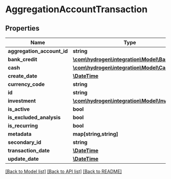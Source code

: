 # AggregationAccountTransaction

## Properties
Name | Type | Description | Notes
------------ | ------------- | ------------- | -------------
**aggregation_account_id** | **string** | aggregationAccountId | [optional] 
**bank_credit** | [**\com\hydrogen\integration\Model\BankCredit**](BankCredit.md) |  | [optional] 
**cash** | [**\com\hydrogen\integration\Model\Cash**](Cash.md) |  | [optional] 
**create_date** | [**\DateTime**](\DateTime.md) | createDate | [optional] 
**currency_code** | **string** | currencyCode | 
**id** | **string** | id | [optional] 
**investment** | [**\com\hydrogen\integration\Model\Investment**](Investment.md) |  | [optional] 
**is_active** | **bool** | isActive | [optional] 
**is_excluded_analysis** | **bool** | is_excluded_analysis | [optional] 
**is_recurring** | **bool** |  | [optional] 
**metadata** | **map[string,string]** |  | [optional] 
**secondary_id** | **string** |  | [optional] 
**transaction_date** | [**\DateTime**](\DateTime.md) | transactionDate | 
**update_date** | [**\DateTime**](\DateTime.md) | updateDate | [optional] 

[[Back to Model list]](../README.md#documentation-for-models) [[Back to API list]](../README.md#documentation-for-api-endpoints) [[Back to README]](../README.md)


